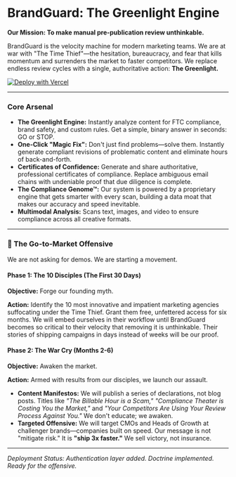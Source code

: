 # BrandGuard: The Greenlight Engine

**Our Mission: To make manual pre-publication review unthinkable.**

BrandGuard is the velocity machine for modern marketing teams. We are at war with "The Time Thief"—the hesitation, bureaucracy, and fear that kills momentum and surrenders the market to faster competitors. We replace endless review cycles with a single, authoritative action: **The Greenlight.**

[![Deploy with Vercel](https://vercel.com/button)](https://vercel.com/new/clone?repository-url=https%3A%2F%2Fgithub.com%2Fkmhost73%2Fbrandguard-ai1&build-command=vite%20build&install-command=npm%20install&env=VITE_GEMINI_API_KEY,VITE_CLERK_PUBLISHABLE_KEY&envDescription=Your%20Google%20Gemini%20API%20Key%20and%20Clerk%20Publishable%20Key&envLink=https%3A%2F%2Faistudio.google.com%2F,https%3A%2F%2Fclerk.com%2Fdocs%2Fkeys%2Foverview&project-name=brandguard-ai&repository-name=brandguard-ai&framework=vite)

---

### Core Arsenal

*   **The Greenlight Engine:** Instantly analyze content for FTC compliance, brand safety, and custom rules. Get a simple, binary answer in seconds: GO or STOP.
*   **One-Click "Magic Fix":** Don't just find problems—solve them. Instantly generate compliant revisions of problematic content and eliminate hours of back-and-forth.
*   **Certificates of Confidence:** Generate and share authoritative, professional certificates of compliance. Replace ambiguous email chains with undeniable proof that due diligence is complete.
*   **The Compliance Genome™:** Our system is powered by a proprietary engine that gets smarter with every scan, building a data moat that makes our accuracy and speed inevitable.
*   **Multimodal Analysis:** Scans text, images, and video to ensure compliance across all creative formats.

---

### 🚀 The Go-to-Market Offensive

We are not asking for demos. We are starting a movement.

#### **Phase 1: The 10 Disciples (The First 30 Days)**

**Objective:** Forge our founding myth.

**Action:**
Identify the 10 most innovative and impatient marketing agencies suffocating under the Time Thief. Grant them free, unfettered access for six months. We will embed ourselves in their workflow until BrandGuard becomes so critical to their velocity that removing it is unthinkable. Their stories of shipping campaigns in days instead of weeks will be our proof.

#### **Phase 2: The War Cry (Months 2-6)**

**Objective:** Awaken the market.

**Action:**
Armed with results from our disciples, we launch our assault.
*   **Content Manifestos:** We will publish a series of declarations, not blog posts. Titles like *"The Billable Hour is a Scam,"* *"Compliance Theater is Costing You the Market,"* and *"Your Competitors Are Using Your Review Process Against You."* We don't educate; we awaken.
*   **Targeted Offensive:** We will target CMOs and Heads of Growth at challenger brands—companies built on speed. Our message is not "mitigate risk." It is **"ship 3x faster."** We sell victory, not insurance.

---
*Deployment Status: Authentication layer added. Doctrine implemented. Ready for the offensive.*